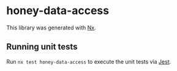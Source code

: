 # honey-data-access

This library was generated with [Nx](https://nx.dev).

## Running unit tests

Run `nx test honey-data-access` to execute the unit tests via [Jest](https://jestjs.io).
